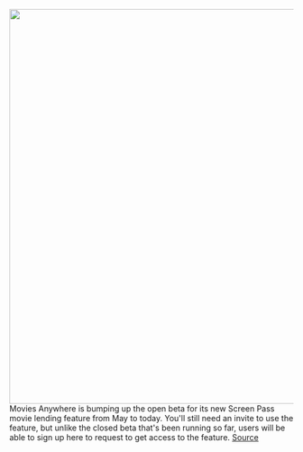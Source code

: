 <img src='https://cdn.vox-cdn.com/thumbor/22fIDLYmxdh_q2E_Jc96zvQU2EI=/0x0:3840x1951/1200x800/filters:focal(1613x669:2227x1283)/cdn.vox-cdn.com/uploads/chorus_image/image/66615376/screenpass.0.png' width='700px' /><br/>
Movies Anywhere is bumping up the open beta for its new Screen Pass movie lending feature from May to today. You'll still need an invite to use the feature, but unlike the closed beta that's been running so far, users will be able to sign up here to request to get access to the feature.
<a href='https://www.theverge.com/2020/4/7/21210040/movies-anywheres-screen-pass-lending-feature-open-beta-sign-ups-today'> Source <a/>